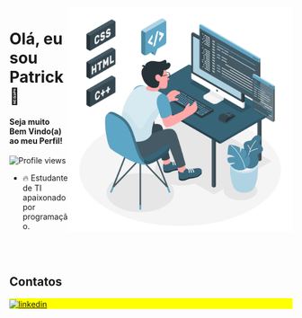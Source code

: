 <img align="right" src="/img.png" width=400/>

# Olá, eu sou Patrick 👋
#### Seja muito Bem Vindo(a) ao meu Perfil!

<p align="left"> <img src="https://komarev.com/ghpvc/?username=Patrick-SGomes&color=blue" alt="Profile views" /> </p>

- 🔥 Estudante de TI apaixonado por programação.

<br><br>

## Contatos

<p align="left" style="background:yellow">
<a href="https://www.linkedin.com/in/patrick-silva-gomes-39704222b/" target="_blank">
  <img align="center" src="https://img.shields.io/badge/-Patrick Silva Gomes-05122A?style=flat&logo=linkedin" alt="linkedin"/>
</a>
<!-- <a href="https://www.youtube.com/@patrickgomes-dev" target="_blank">
 <img align="center" src="https://img.shields.io/badge/-PaTRiCk Dev-05122A?style=flat&logo=youtube" alt="youtube"/>
</a> -->
</p>

<!--
**patrickgomes-dev/patrickgomes-dev** is a ✨ _special_ ✨ repository because its `README.md` (this file) appears on your GitHub profile.

Here are some ideas to get you started:

- 🔭 I’m currently working on ...
- 🌱 I’m currently learning ...
- 👯 I’m looking to collaborate on ...
- 🤔 I’m looking for help with ...
- 💬 Ask me about ...
- 📫 How to reach me: ...
- 😄 Pronouns: ...
- ⚡ Fun fact: ...
-->
